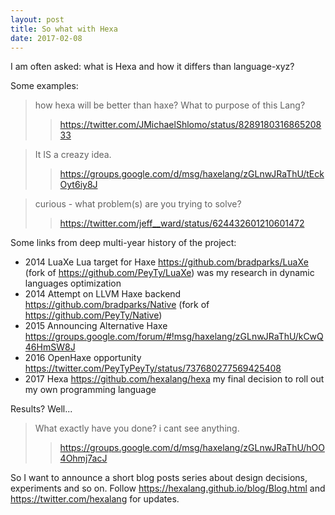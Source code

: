 ```yaml
---
layout: post
title: So what with Hexa
date: 2017-02-08
---
```


I am often asked: what is Hexa and how it differs than language-xyz?

Some examples:
> how hexa will be better than haxe? What to purpose of this Lang?
>> <https://twitter.com/JMichaelShlomo/status/828918031686520833>

> It IS a creazy idea.
>> <https://groups.google.com/d/msg/haxelang/zGLnwJRaThU/tEckOyt6iy8J>

> curious - what problem(s) are you trying to solve?
>> <https://twitter.com/jeff__ward/status/624432601210601472>

Some links from deep multi-year history of the project:
- 2014 LuaXe Lua target for Haxe <https://github.com/bradparks/LuaXe> (fork of <https://github.com/PeyTy/LuaXe>) was my research in dynamic languages optimization
- 2014 Attempt on LLVM Haxe backend <https://github.com/bradparks/Native> (fork of <https://github.com/PeyTy/Native>)
- 2015 Announcing Alternative Haxe <https://groups.google.com/forum/#!msg/haxelang/zGLnwJRaThU/kCwQ46HmSW8J>
- 2016 OpenHaxe opportunity <https://twitter.com/PeyTyPeyTy/status/737680277569425408>
- 2017 Hexa <https://github.com/hexalang/hexa> my final decision to roll out my own programming language

Results? Well...

> What exactly have you done? i cant see anything.
>> <https://groups.google.com/d/msg/haxelang/zGLnwJRaThU/hOO4Ohmj7acJ>

So I want to announce a short blog posts series about design decisions, experiments and so on.
Follow <https://hexalang.github.io/blog/Blog.html> and <https://twitter.com/hexalang> for updates.
